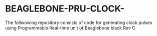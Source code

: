# BEAGLEBONE-PRU-CLOCK-
The follwowing repository consists of code for generating clock pulses using Programmable Real-time unit of Beaglebone black Rev C
